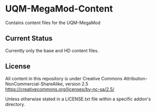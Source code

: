 # UQM-MegaMod-Content
Contains content files for the UQM-MegaMod

## Current Status

Currently only the base and HD content files.

## License

All content in this repository is under Creative Commons Attribution-NonCommercial-ShareAlike, version 2.5 https://creativecommons.org/licenses/by-nc-sa/2.5/

Unless otherwise stated in a LICENSE.txt file within a specific addon's directory.
